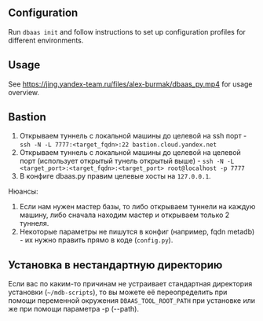 ## Configuration

Run `dbaas init` and follow instructions to set up configuration profiles for different environments.

## Usage

See https://jing.yandex-team.ru/files/alex-burmak/dbaas_py.mp4 for usage overview.

## Bastion

1. Открываем туннель с локальной машины до целевой на ssh порт - `ssh -N -L 7777:<target_fqdn>:22 bastion.cloud.yandex.net`
2. Открываем туннель с локальной машины до целевой на целевой порт (использует открытый тунель открытый выше) - `ssh -N -L <target_port>:<target_fqdn>:<target_port> root@localhost -p 7777`
3. В конфиге dbaas.py правим целевые хосты на `127.0.0.1`.

Нюансы:
1. Если нам нужен мастер базы, то либо открываем туннели на каждую машину, либо сначала находим мастер и открываем только 2 туннеля.
2. Некоторые параметры не пишутся в конфиг (например, fqdn metadb) - их нужно править прямо в коде (`config.py`).

## Установка в нестандартную директорию

Если вас по каким-то причинам не устраивает стандартная директория установки (`~/mdb-scripts`), 
то вы можете её переопределить при помощи переменной окружения `DBAAS_TOOL_ROOT_PATH` при установке или же при помощи параметра -p (--path). 
